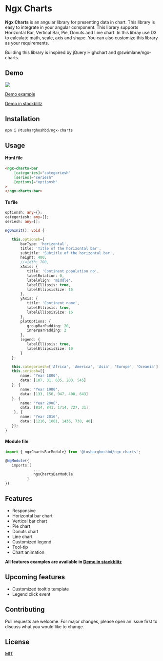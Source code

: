 # Ngx Charts

**Ngx Charts** is an angular library for presenting data in chart. This library is easy to integrate in your angular component. This library supports Horizontal Bar, Vertical Bar, Pie, Donuts and Line chart. In this libray use D3 to calculate math, scale, axis and shape. You can also customize this library as your requirements.

Building this library is inspired by jQuery Highchart and @swimlane/ngx-charts.


## Demo

![](https://media2.giphy.com/media/ft5jOe21QwSVtUiRW5/giphy.gif)

[Demo example](https://tusharghoshbd.github.io/ngx-charts/#)

[Demo in stackblitz](https://stackblitz.com/edit/tusharghoshbd-ngx-charts)

## Installation

```ts
npm i @tusharghoshbd/ngx-charts
```


## Usage

#### Html file
```html
<ngx-charts-bar
    [categories]="categoriesh"
    [series]="seriesh"
    [options]="optionsh"
>
</ngx-charts-bar>
```

#### Ts file
```ts
optionsh: any={};
categoriesh: any=[];
seriesh: any=[];

ngOnInit(): void {

   this.optionsh={
       barType: 'horizontal',
       title: 'Title of the horizontal bar',
       subtitle: 'Subtitle of the horizontal bar',
       height: 400,
       //width: 700,
       xAxis: {
          title: 'Continent population no',
          labelRotation: 0,
          labelAlign: 'middle',
          labelEllipsis: true,
          labelEllipsisSize: 16
       },
       yAxis: {
          title: 'Continent name',
          labelEllipsis: true,
          labelEllipsisSize: 16
       },
       plotOptions: {
          groupBarPadding: 20,
          innerBarPadding: 2
       },
       legend: {
          labelEllipsis: true,
          labelEllipsisSize: 10
       }
   };

   this.categoriesh=['Africa', 'America', 'Asia', 'Europe', 'Oceania']
   this.seriesh=[{
       name: 'Year 1800',
       data: [107, 31, 635, 203, 545]
   }, {
       name: 'Year 1900',
       data: [133, 156, 947, 408, 643]
   }, {
       name: 'Year 2000',
       data: [814, 841, 1714, 727, 31]
    }, {
       name: 'Year 2016',
       data: [1216, 1001, 1436, 738, 40]
   }];
}
```

#### Module file
```ts
import { ngxChartsBarModule} from '@tusharghoshbd/ngx-charts';

@NgModule({
   imports:[ 
             ... 
             ngxChartsBarModule
          ]
})
```

## Features
* Responsive
* Horizontal bar chart
* Vertical bar chart
* Pie chart
* Donuts chart
* Line chart
* Customized legend
* Tool-tip
* Chart animation


**All features examples are available in 
[Demo in stackblitz](https://stackblitz.com/edit/tusharghoshdbd-ngx-charts)** 

## Upcoming features
* Customized tooltip template
* Legend click event


## Contributing
Pull requests are welcome. For major changes, please open an issue first to discuss what you would like to change.


## License
[MIT](https://choosealicense.com/licenses/mit/)